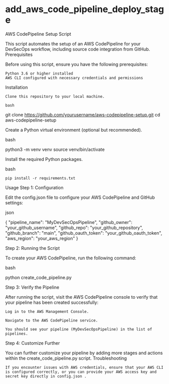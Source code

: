 # add_aws_code_pipeline_deploy_stage

AWS CodePipeline Setup Script

This script automates the setup of an AWS CodePipeline for your DevSecOps workflow, including source code integration from GitHub.
Prerequisites

Before using this script, ensure you have the following prerequisites:

    Python 3.6 or higher installed
    AWS CLI configured with necessary credentials and permissions

Installation

    Clone this repository to your local machine.

    bash

git clone https://github.com/yourusername/aws-codepipeline-setup.git
cd aws-codepipeline-setup

Create a Python virtual environment (optional but recommended).

bash

python3 -m venv venv
source venv/bin/activate

Install the required Python packages.

bash

    pip install -r requirements.txt

Usage
Step 1: Configuration

Edit the config.json file to configure your AWS CodePipeline and GitHub settings:

json

{
  "pipeline_name": "MyDevSecOpsPipeline",
  "github_owner": "your_github_username",
  "github_repo": "your_github_repository",
  "github_branch": "main",
  "github_oauth_token": "your_github_oauth_token",
  "aws_region": "your_aws_region"
}

Step 2: Running the Script

To create your AWS CodePipeline, run the following command:

bash

python create_code_pipeline.py

Step 3: Verify the Pipeline

After running the script, visit the AWS CodePipeline console to verify that your pipeline has been created successfully:

    Log in to the AWS Management Console.

    Navigate to the AWS CodePipeline service.

    You should see your pipeline (MyDevSecOpsPipeline) in the list of pipelines.

Step 4: Customize Further

You can further customize your pipeline by adding more stages and actions within the create_code_pipeline.py script.
Troubleshooting

    If you encounter issues with AWS credentials, ensure that your AWS CLI is configured correctly, or you can provide your AWS access key and secret key directly in config.json .
